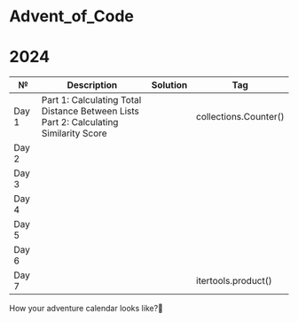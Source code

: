 # Advent_of_Code 
# 2024
| № | Description | Solution | Tag
| --- | --- | --- | ---|
| Day 1 | Part 1: Calculating Total Distance Between Lists <br> Part 2: Calculating Similarity Score| []() | collections.Counter()
| Day 2 |  | []()
| Day 3 |  | []()
| Day 4 |  | []()
| Day 5 |  | []()
| Day 6 |  | []()
| Day 7 |  | []() | itertools.product()

How your adventure calendar looks like?🤔
